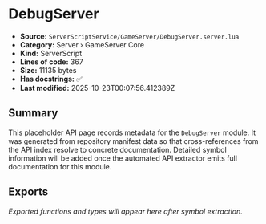 # DebugServer

- **Source:** `ServerScriptService/GameServer/DebugServer.server.lua`
- **Category:** Server › GameServer Core
- **Kind:** ServerScript
- **Lines of code:** 367
- **Size:** 11135 bytes
- **Has docstrings:** ✅
- **Last modified:** 2025-10-23T00:07:56.412389Z

## Summary

This placeholder API page records metadata for the `DebugServer` module. It was generated
from repository manifest data so that cross-references from the API index resolve to
concrete documentation. Detailed symbol information will be added once the automated
API extractor emits full documentation for this module.

## Exports

_Exported functions and types will appear here after symbol extraction._

